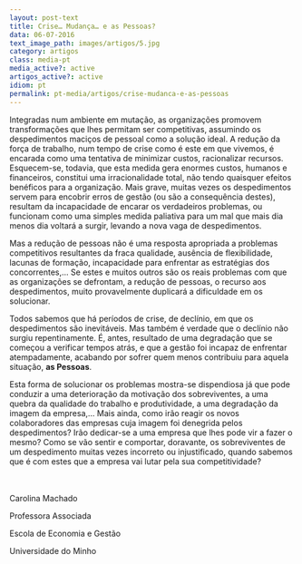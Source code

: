 ```yaml
---
layout: post-text
title: Crise… Mudança… e as Pessoas?
data: 06-07-2016
text_image_path: images/artigos/5.jpg
category: artigos
class: media-pt
media_active?: active
artigos_active?: active
idiom: pt
permalink: pt-media/artigos/crise-mudanca-e-as-pessoas
---
```



Integradas num ambiente em mutação, as organizações promovem transformações que lhes permitam ser competitivas, assumindo os despedimentos maciços de pessoal como a solução ideal. A redução da força de trabalho, num tempo de crise como é este em que vivemos, é encarada como uma tentativa de minimizar custos, racionalizar recursos. Esquecem-se, todavia, que esta medida gera enormes custos, humanos e financeiros, constitui uma irracionalidade total, não tendo quaisquer efeitos benéficos para a organização. Mais grave, muitas vezes os despedimentos servem para encobrir erros de gestão (ou são a consequência destes), resultam da incapacidade de encarar os verdadeiros problemas, ou funcionam como uma simples medida paliativa para um mal que mais dia menos dia voltará a surgir, levando a nova vaga de despedimentos.

Mas a redução de pessoas não é uma resposta apropriada a problemas competitivos resultantes da fraca qualidade, ausência de flexibilidade, lacunas de formação, incapacidade para enfrentar as estratégias dos concorrentes,… Se estes e muitos outros são os reais problemas com que as organizações se defrontam, a redução de pessoas, o recurso aos despedimentos, muito provavelmente duplicará a dificuldade em os solucionar.

Todos sabemos que há períodos de crise, de declínio, em que os despedimentos são inevitáveis. Mas também é verdade que o declínio não surgiu repentinamente. É, antes, resultado de uma degradação que se começou a verificar tempos atrás, e que a gestão foi incapaz de enfrentar atempadamente, acabando por sofrer quem menos contribuiu para aquela situação, **as Pessoas**.

Esta forma de solucionar os problemas mostra-se dispendiosa já que pode conduzir a uma deterioração da motivação dos sobreviventes, a uma quebra da qualidade do trabalho e produtividade, a uma degradação da imagem da empresa,… Mais ainda, como irão reagir os novos colaboradores das empresas cuja imagem foi denegrida pelos despedimentos? Irão dedicar-se a uma empresa que lhes pode vir a fazer o mesmo? Como se vão sentir e comportar, doravante, os sobreviventes de um despedimento muitas vezes incorreto ou injustificado, quando sabemos que é com estes que a empresa vai lutar pela sua competitividade?<br><br><br>

 

Carolina Machado

Professora Associada

Escola de Economia e Gestão

Universidade do Minho

